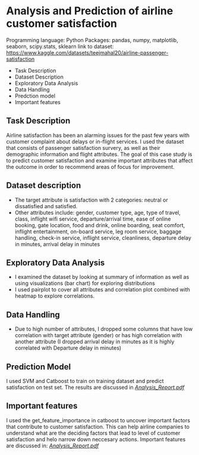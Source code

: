 # Analysis and Prediction of airline customer satisfaction

Programming language: Python
Packages: pandas, numpy, matplotlib, seaborn, scipy.stats, sklearn
link to dataset: https://www.kaggle.com/datasets/teejmahal20/airline-passenger-satisfaction

- Task Description
- Dataset Description
- Exploratory Data Analysis
- Data Handling
- Predction model
- Important features

## Task Description
Airline satisfaction has been an alarming issues for the past few years with customer complaint about delays or in-flight services.
I used the dataset that consists of passenger satisfaction survery, as well as their demographic information and flight attributes. 
The goal of this case study is to predict customer satisfaction and examine important attributes that affect the outcome in order
to recommend areas of focus for improvement.

## Dataset description
- The target attribute is satisfaction with 2 categories: neutral or dissatisfied and satisfied.
- Other attributes include: gender, customer type, age, type of travel, class, inflight wifi service, departure/arrival time,
  ease of online booking, gate location, food and drink, online boarding, seat comfort, inflight entertainment, on-board service,
  leg room service, baggage handling, check-in service, inflight service, cleanliness, departure delay in minutes, arrival delay in minutes

## Exploratory Data Analysis
- I examined the dataset by looking at summary of information as well as using visualizations (bar chart) for exploring distributions
- I used pairplot to cover all attributes and correlation plot combined with heatmap to explore correlations.

## Data Handling
- Due to high number of attributes, I dropped some columns that have low correlation with target attribute (gender) or has high correlation with
another attribute (I dropped arrival delay in minutes as it is highly correlated with Departure delay in minutes)

## Prediction Model
I used SVM and Catboost to train on training dataset and predict satisfaction on test set. The results are discussed in [*Analysis_Report.pdf*](https://github.com/hanhng294/Airline_Satisfaction/blob/main/Analysis_Report.pdf)

## Important features
I used the get_feature_importance in catboost to uncover important factors that contribute to customer satisfaction. This can help airline
companies to understand what are the deciding factors that lead to level of customer satisfaction and helo narrow down neccesary actions.
Important features are discussed in: [*Analysis_Report.pdf*](https://github.com/hanhng294/Airline_Satisfaction/blob/main/Analysis_Report.pdf)
